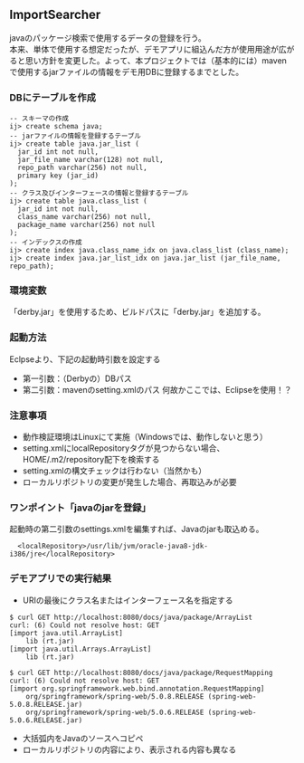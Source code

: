 ## ImportSearcher
javaのパッケージ検索で使用するデータの登録を行う。<br/>
本来、単体で使用する想定だったが、デモアプリに組込んだ方が使用用途が広がると思い方針を変更した。よって、本プロジェクトでは（基本的には）mavenで使用するjarファイルの情報をデモ用DBに登録するまでとした。
### DBにテーブルを作成
```
-- スキーマの作成
ij> create schema java;
-- jarファイルの情報を登録するテーブル
ij> create table java.jar_list (
  jar_id int not null,
  jar_file_name varchar(128) not null,
  repo_path varchar(256) not null,
  primary key (jar_id)
);
-- クラス及びインターフェースの情報と登録するテーブル
ij> create table java.class_list (
  jar_id int not null,
  class_name varchar(256) not null,
  package_name varchar(256) not null
);
-- インデックスの作成
ij> create index java.class_name_idx on java.class_list (class_name);
ij> create index java.jar_list_idx on java.jar_list (jar_file_name, repo_path);
```
### 環境変数
「derby.jar」を使用するため、ビルドパスに「derby.jar」を追加する。
### 起動方法
Eclpseより、下記の起動時引数を設定する<br/>
- 第一引数：（Derbyの）DBパス
- 第二引数：mavenのsetting.xmlのパス
何故かここでは、Eclipseを使用！？
### 注意事項
- 動作検証環境はLinuxにて実施（Windowsでは、動作しないと思う）
- setting.xmlにlocalRepositoryタグが見つからない場合、HOME/.m2/repository配下を検索する
- setting.xmlの構文チェックは行わない（当然かも）
- ローカルリポジトリの変更が発生した場合、再取込みが必要
### ワンポイント「javaのjarを登録」
起動時の第二引数のsettings.xmlを編集すれば、Javaのjarも取込める。<br/>
```
  <localRepository>/usr/lib/jvm/oracle-java8-jdk-i386/jre</localRepository>
```
### デモアプリでの実行結果
- URIの最後にクラス名またはインターフェース名を指定する
```
$ curl GET http://localhost:8080/docs/java/package/ArrayList
curl: (6) Could not resolve host: GET
[import java.util.ArrayList]
	lib (rt.jar)
[import java.util.Arrays.ArrayList]
	lib (rt.jar)
```
```
$ curl GET http://localhost:8080/docs/java/package/RequestMapping
curl: (6) Could not resolve host: GET
[import org.springframework.web.bind.annotation.RequestMapping]
	org/springframework/spring-web/5.0.8.RELEASE (spring-web-5.0.8.RELEASE.jar)
	org/springframework/spring-web/5.0.6.RELEASE (spring-web-5.0.6.RELEASE.jar)
```
- 大括弧内をJavaのソースへコピペ
- ローカルリポジトリの内容により、表示される内容も異なる